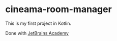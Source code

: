 # cineama-room-manager

This is my first project in Kotlin.

Done with [JetBrains Academy](https://hyperskill.org)
